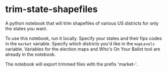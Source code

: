# trim-state-shapefiles
A python notebook that will trim shapefiles of various US districts for only the states you want.

To use this notebook, run it locally. Specify your states and their fips codes in the  `market` variable. Specify which districts you'd like in the `mapLevels` variable. Variables for the election maps and Who's On Your Ballot tool are already in the notebook.

The notebook will export trimmed files with the prefix 'market-'.
